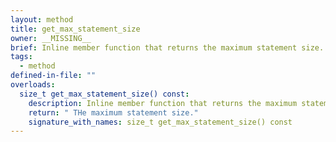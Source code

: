 ```yaml
---
layout: method
title: get_max_statement_size
owner: __MISSING__
brief: Inline member function that returns the maximum statement size.
tags:
  - method
defined-in-file: ""
overloads:
  size_t get_max_statement_size() const:
    description: Inline member function that returns the maximum statement size.
    return: " THe maximum statement size."
    signature_with_names: size_t get_max_statement_size() const
---
```

